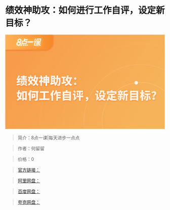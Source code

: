 # 绩效神助攻：如何进行工作自评，设定新目标？

![img](../../assets/CioPOWFRg7qAOFtuAAKfRdw01tU038.png)

> 简介：8点一课|每天进步一点点

> 作者：何留留

> 价格：0

> [官方链接：]()

> [阿里网盘：]()

> [百度网盘：]()

> [夸克网盘：]()
